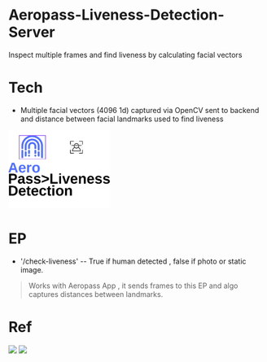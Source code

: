 # Aeropass-Liveness-Detection-Server
Inspect multiple frames and find liveness by calculating facial vectors 


# Tech
 - Multiple facial vectors (4096 1d) captured via OpenCV sent to backend and distance between facial landmarks used to find liveness

   
<img src="aeropasslivenessdetection.png" width="200">

# EP 
 - '/check-liveness'  -- True if human detected , false if photo or static image.


> Works with Aeropass App , it sends frames to this EP and algo captures distances between landmarks.


# Ref 
<img src="https://github.com/user-attachments/assets/c0dc5879-140a-4918-bb6f-7ba86c7e6c0a" width="200">
<img src="https://github.com/user-attachments/assets/10daa173-8dd8-41d9-a612-337c82d3e47a" width="200">


